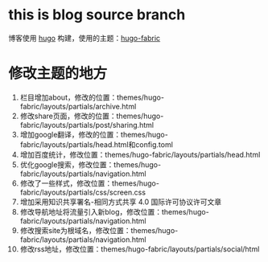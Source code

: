 # this is blog source branch

博客使用 [hugo](https://github.com/gohugoio/hugo) 构建，使用的主题：[hugo-fabric](https://github.com/wd/hexo-fabric)

# 修改主题的地方

1. 栏目增加about，修改的位置：themes/hugo-fabric/layouts/partials/archive.html
2. 修改share页面，修改的位置：themes/hugo-fabric/layouts/partials/post/sharing.html
3. 增加google翻译，修改的位置：themes/hugo-fabric/layouts/partials/head.html和config.toml
4. 增加百度统计，修改位置：themes/hugo-fabric/layouts/partials/head.html
5. 优化google搜索，修改位置：themes/hugo-fabric/layouts/partials/navigation.html
6. 修改了一些样式，修改位置：themes/hugo-fabric/layouts/partials/css/screen.css
7. 增加采用知识共享署名-相同方式共享 4.0 国际许可协议许可文章
8. 修改导航地址将流量引入新blog，修改位置：themes/hugo-fabric/layouts/partials/navigation.html
9. 修改搜索site为根域名，修改位置：themes/hugo-fabric/layouts/partials/navigation.html
10. 修改rss地址，修改位置：themes/hugo-fabric/layouts/partials/social/html


